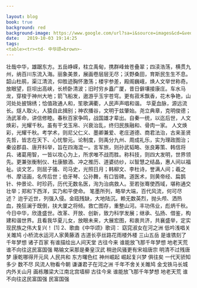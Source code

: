 ```yaml
---

layout: blog
book: true
background: red
background-image: https://www.google.com/url?sa=i&source=images&cd=&ved=&url=http%3A%2F%2F616pic.com%2Fsucai%2Fz7riwlol1.html&psig=AOvVaw2p0ImeJI2oYVt0ojZODkGp&ust=1570188669567588
date:   2019-10-03 19:14:25
tags:
<table><tr><td- 中华颂=brown>- 
---
```


壮哉中华，雄踞东方。五岳峥嵘，柱立禹甸，携群峰耸苍叠翠；四渎浩荡，横贯九州，纳百川东流入海。丽象美景，展画卷层层无尽；沃野桑田，育斯民生生不息。韶山杜鹃，渠江清流，仰胜迹胸怀激荡；楼宇参差，殿阁巍峨，焕人文举世称奇。放眼望，巨坝出高峡，长桥卧清波；旧时穷乡矗广厦，昔日僻壤接康庄。车水马龙，穿梭于神州大地；箭飞船发，遨游乎玉宇苍穹。更有菽禾飘香，花木争艳，山河处处披锦绣；恰值政通人和，笙歌满衢，人民声声唱和谐。
华夏血脉，源远流长。燧人取火，人猿自此揖别；神农播谷，文明于兹肇始。尧立典章，克明俊德；汤武革命，讲信修睦。春秋百家争鸣，战国雄才辈出。自秦一统，以迄后世，人文焕彩，光耀千秋。虽有干戈玉帛、兴衰治乱，终归民族融和、骨肉一家。
人文焕彩，光耀千秋。考学术，则尼父仁义、墨卿兼爱、老庄道德、商君法治，古来圣贤先哲，皆志在天下、心忧黎元。论制度，则禹分九州、周成礼乐，实为理政图治；秦设郡县、唐开科举，旨在四海混一。言军旅，则孙武韬略、张良筹策、韩信将兵、诸葛用智，一皆以攻心为上，所求唯不战而胜。称科技，则四大发明，世界领先。更兼张衡制仪、杜康酿酒、冲之推历、道婆纺纱，以智慧之结晶，惠人间以福祉。谈文艺，则屈子骚、司马史，光照日月；韩柳文、李杜诗，誉满人间；羲之书、摩诘画，名传后世；伯牙琴、公孙舞，有口皆碑。道医术，则黄帝经、扁鹊针、仲景论、时珍药，历代无数名医，洵为治病救人。至若张骞使西域，堪称通交壮举；郑和下西洋，实乃和平使命。
笔墨所列，略举大端，百代风流，何可尽述？
迨乎近世，列强入侵。金瓯残缺，大地陆沉。赖无数英烈，抛头颅、洒热血，挽狂澜于既倒，扶大厦之将倾。救亡图存，重整山河。丰功伟业，彪炳千秋。
今日中华，欣逢盛世。改革、开放、创新，致力科学发展；继承、弘扬、借鉴，构建和谐世界。且看我华夏儿女，放眼未来，大展宏图，和衷共济，共襄盛举，定实现民族之伟大复兴！ [1] 
2、歌曲《中华颂》歌词：
窈窕淑女在河之洲
低吟浅唱关关雎鸠
小桥流水运河人家黄藤酒
古道长亭丝路花雨楼外楼
三山五岳 是谁镌刻了千年梦想
诸子百家 有谁描绘出人间天堂
古往今来 谁能放飞那千年梦想
地老天荒 谁不向往这民富国强
略输文采那是秦皇汉武
稍逊风骚更有宋祖唐宗
明清不过残唐梦
康乾哪得开元风
人民共和 东方曙色红
神州崛起 崛起复兴梦
俱往矣 一代天骄知多少
数不尽 风流人物看今朝
谦谦君子在河之洲
千年不舍关关雎鸠
金戈铁马长城内外关山月
画栋雕梁大江南北宫墙柳
古往今来 谁能放飞那千年梦想
地老天荒 谁不向往这民富国强
民富国强